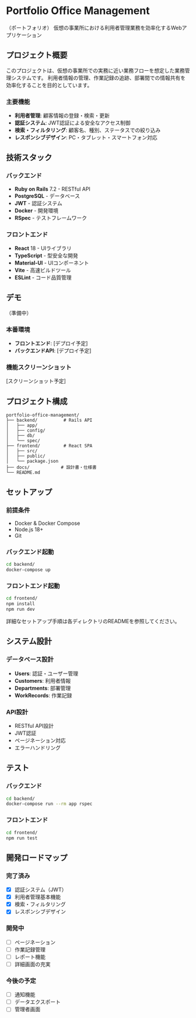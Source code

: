 # Portfolio Office Management

（ポートフォリオ）
仮想の事業所における利用者管理業務を効率化するWebアプリケーション

## プロジェクト概要

このプロジェクトは、仮想の事業所での実務に近い業務フローを想定した業務管理システムです。
利用者情報の管理、作業記録の追跡、部署間での情報共有を効率化することを目的としています。

### 主要機能
- **利用者管理**: 顧客情報の登録・検索・更新
- **認証システム**: JWT認証による安全なアクセス制御
- **検索・フィルタリング**: 顧客名、種別、ステータスでの絞り込み
- **レスポンシブデザイン**: PC・タブレット・スマートフォン対応

## 技術スタック

### バックエンド
- **Ruby on Rails** 7.2 - RESTful API
- **PostgreSQL** - データベース
- **JWT** - 認証システム
- **Docker** - 開発環境
- **RSpec** - テストフレームワーク

### フロントエンド
- **React** 18 - UIライブラリ
- **TypeScript** - 型安全な開発
- **Material-UI** - UIコンポーネント
- **Vite** - 高速ビルドツール
- **ESLint** - コード品質管理

## デモ
（準備中）

### 本番環境
- **フロントエンド**: [デプロイ予定]
- **バックエンドAPI**: [デプロイ予定]

### 機能スクリーンショット
[スクリーンショット予定]

## プロジェクト構成

```
portfolio-office-management/
├── backend/          # Rails API
│   ├── app/
│   ├── config/
│   ├── db/
│   └── spec/
├── frontend/         # React SPA
│   ├── src/
│   ├── public/
│   └── package.json
├── docs/            # 設計書・仕様書
└── README.md
```

## セットアップ

### 前提条件
- Docker & Docker Compose
- Node.js 18+
- Git

### バックエンド起動
```bash
cd backend/
docker-compose up
```

### フロントエンド起動
```bash
cd frontend/
npm install
npm run dev
```

詳細なセットアップ手順は各ディレクトリのREADMEを参照してください。

## システム設計

### データベース設計
- **Users**: 認証・ユーザー管理
- **Customers**: 利用者情報
- **Departments**: 部署管理
- **WorkRecords**: 作業記録

### API設計
- RESTful API設計
- JWT認証
- ページネーション対応
- エラーハンドリング

## テスト

### バックエンド
```bash
cd backend/
docker-compose run --rm app rspec
```

### フロントエンド
```bash
cd frontend/
npm run test
```

## 開発ロードマップ

### 完了済み
- [x] 認証システム（JWT）
- [x] 利用者管理基本機能
- [x] 検索・フィルタリング
- [x] レスポンシブデザイン

### 開発中
- [ ] ページネーション
- [ ] 作業記録管理
- [ ] レポート機能
- [ ] 詳細画面の充実

### 今後の予定
- [ ] 通知機能
- [ ] データエクスポート
- [ ] 管理者画面
